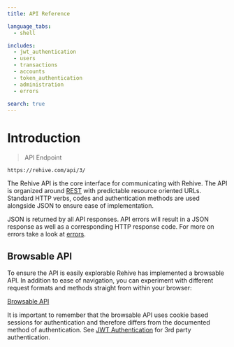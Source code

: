 ```yaml
---
title: API Reference

language_tabs:
  - shell

includes:
  - jwt_authentication
  - users
  - transactions
  - accounts
  - token_authentication
  - administration
  - errors

search: true
---
```


# Introduction

> API Endpoint

```
https://rehive.com/api/3/
```

The Rehive API is the core interface for communicating with Rehive. The API is organized around [REST](https://en.wikipedia.org/wiki/Representational_state_transfer) with predictable resource oriented URLs. Standard HTTP verbs, codes and authentication methods are used alongside JSON to ensure ease of implementation.

JSON is returned by all API responses. API errors will result in a JSON response as well as a corresponding HTTP response code. For more on errors take a look at [errors](/#errors).

## Browsable API

To ensure the API is easily explorable Rehive has implemented a browsable API. In addition to ease of navigation, you can experiment with different request formats and methods straight from within your browser:

[Browsable API](https://rehive.com/api/3/)

<aside class="notice">
 It is important to remember that the browsable API uses cookie based sessions for authentication and therefore differs from the documented method of authentication. See <a href="/#jwt-authentication">JWT Authentication</a> for 3rd party authentication.
</aside>
